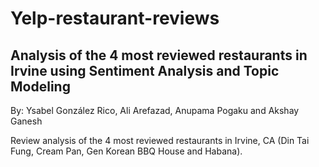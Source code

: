 # Yelp-restaurant-reviews
## Analysis of the 4 most reviewed restaurants in Irvine using Sentiment Analysis and Topic Modeling
By: Ysabel González Rico, Ali Arefazad, Anupama Pogaku and Akshay Ganesh

Review analysis of the 4 most reviewed restaurants in Irvine, CA (Din Tai Fung, Cream Pan, Gen Korean BBQ House and Habana).


